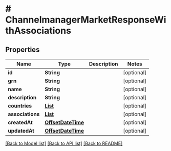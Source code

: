 # # ChannelmanagerMarketResponseWithAssociations


## Properties 


Name | Type | Description | Notes
------------ | ------------- | ------------- | -------------
**id**| **String** |   | [optional]
**grn**| **String** |   | [optional]
**name**| **String** |   | [optional]
**description**| **String** |   | [optional]
**countries**| [**List<ChannelmanagerCountryCode>**](ChannelmanagerCountryCode.md) |   | [optional]
**associations**| [**List<ChannelmanagerMarketResponseWithAssociationsAssociation>**](ChannelmanagerMarketResponseWithAssociationsAssociation.md) |   | [optional]
**createdAt**| [**OffsetDateTime**](OffsetDateTime.md) |   | [optional]
**updatedAt**| [**OffsetDateTime**](OffsetDateTime.md) |   | [optional]


[[Back to Model list]](../../README.md#models) [[Back to API list]](../../README.md#endpoints) [[Back to README]](../../README.md)

